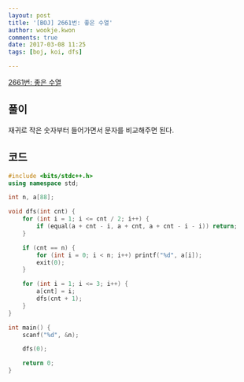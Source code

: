 ```yaml
---
layout: post
title: '[BOJ] 2661번: 좋은 수열'
author: wookje.kwon
comments: true
date: 2017-03-08 11:25
tags: [boj, koi, dfs]

---
```


[2661번: 좋은 수열](https://www.acmicpc.net/problem/2661)

## 풀이

재귀로 작은 숫자부터 들어가면서 문자를 비교해주면 된다.  

## 코드

```cpp
#include <bits/stdc++.h>
using namespace std;

int n, a[88];

void dfs(int cnt) {
	for (int i = 1; i <= cnt / 2; i++) {
		if (equal(a + cnt - i, a + cnt, a + cnt - i - i)) return;
	}

	if (cnt == n) {
		for (int i = 0; i < n; i++) printf("%d", a[i]);
		exit(0);
	}

	for (int i = 1; i <= 3; i++) {
		a[cnt] = i;
		dfs(cnt + 1);
	}
}

int main() {
	scanf("%d", &n);

	dfs(0);

	return 0;
}
```